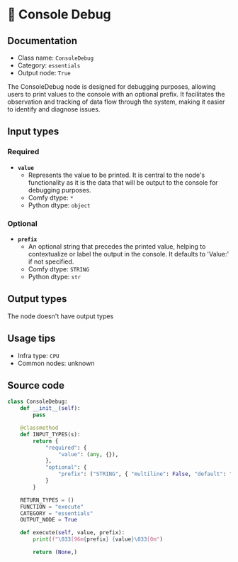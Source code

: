 # 🔧 Console Debug
## Documentation
- Class name: `ConsoleDebug`
- Category: `essentials`
- Output node: `True`

The ConsoleDebug node is designed for debugging purposes, allowing users to print values to the console with an optional prefix. It facilitates the observation and tracking of data flow through the system, making it easier to identify and diagnose issues.
## Input types
### Required
- **`value`**
    - Represents the value to be printed. It is central to the node's functionality as it is the data that will be output to the console for debugging purposes.
    - Comfy dtype: `*`
    - Python dtype: `object`
### Optional
- **`prefix`**
    - An optional string that precedes the printed value, helping to contextualize or label the output in the console. It defaults to 'Value:' if not specified.
    - Comfy dtype: `STRING`
    - Python dtype: `str`
## Output types
The node doesn't have output types
## Usage tips
- Infra type: `CPU`
- Common nodes: unknown


## Source code
```python
class ConsoleDebug:
    def __init__(self):
        pass

    @classmethod
    def INPUT_TYPES(s):
        return {
            "required": {
                "value": (any, {}),
            },
            "optional": {
                "prefix": ("STRING", { "multiline": False, "default": "Value:" })
            }
        }

    RETURN_TYPES = ()
    FUNCTION = "execute"
    CATEGORY = "essentials"
    OUTPUT_NODE = True

    def execute(self, value, prefix):
        print(f"\033[96m{prefix} {value}\033[0m")

        return (None,)

```

